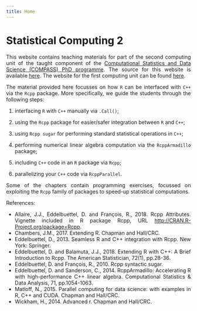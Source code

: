 ```yaml
---
title: Home
---
```


<style>
body {
text-align: justify}
</style>  

# Statistical Computing 2

This website contains teaching materials for part of the second computing unit of the taught component of the [Computational Statistics and Data Science (COMPASS) PhD programme](https://www.bristol.ac.uk/cdt/compass/). The source for this website is available [here](https://github.com/mfasiolo/sc2-2019). The website for the first computing unit can be found [here](https://awllee.github.io/sc1/).

The material provided here focusses on how `R` can be interfaced with `C++` via the `Rcpp` package. More specifically, we guide the students through the following steps:

  1. interfacing `R` with `C++` manually via `.Call()`; 
  
  2. using the `Rcpp` package for easier/safer integration between `R` and `C++`;
  
  3. using `Rcpp sugar` for performing standard statistical operations in `C++`; 
  
  4. performing numerical linear algebra computation via the `RcppArmadillo` package;
  
  5. including `C++` code in an `R` package via `Rcpp`;
  
  6. parallelizing your `C++` code via `RcppParallel`.
  
Some of the chapters contain programming exercises, focussed on exploiting the `Rcpp` family of packages to speed-up statistical computations.


References:

- Allaire, J.J., Eddelbuettel, D. and François, R., 2018. Rcpp Attributes. Vignette included in R package Rcpp, URL http://CRAN.R-Project.org/package=Rcpp.
- Chambers, J.M., 2017. Extending R. Chapman and Hall/CRC.
- Eddelbuettel, D., 2013. Seamless R and C++ integration with Rcpp. New York: Springer.
- Eddelbuettel, D. and Balamuta, J.J., 2018. Extending R with C++: A Brief Introduction to Rcpp. The American Statistician, 72(1), pp.28-36.
- Eddelbuettel, D. and François, R., 2010. Rcpp syntactic sugar.
- Eddelbuettel, D. and Sanderson, C., 2014. RcppArmadillo: Accelerating R with high-performance C++ linear algebra. Computational Statistics & Data Analysis, 71, pp.1054-1063.
- Matloff, N., 2015. Parallel computing for data science: with examples in R, C++ and CUDA. Chapman and Hall/CRC.
- Wickham, H., 2014. Advanced r. Chapman and Hall/CRC.
